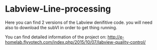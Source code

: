 # Labview-Line-processing
Here you can find 2 versions of the Labview denifitive code. you will need also to download the subVI in order to get thing running.

You can find detailed information of the project on:
http://e-homelab.flyvotech.com/index.php/2015/10/07/labview-quality-control/

